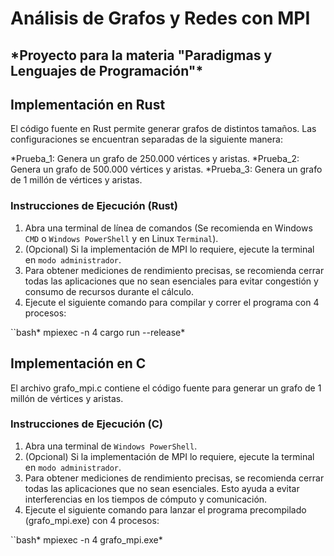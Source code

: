 # Análisis de Grafos y Redes con MPI

<h2>*Proyecto para la materia "Paradigmas y Lenguajes de Programación"*</h2>

## Implementación en Rust

El código fuente en Rust permite generar grafos de distintos tamaños. Las configuraciones se encuentran separadas de la siguiente manera:

 *Prueba_1: Genera un grafo de 250.000 vértices y aristas.
 *Prueba_2: Genera un grafo de 500.000 vértices y aristas.
 *Prueba_3: Genera un grafo de 1 millón de vértices y aristas.

### Instrucciones de Ejecución (Rust)

1. Abra una terminal de línea de comandos (Se recomienda en Windows `CMD` o `Windows PowerShell` y en Linux `Terminal`).
2. (Opcional) Si la implementación de MPI lo requiere, ejecute la terminal en `modo administrador`.
3. Para obtener mediciones de rendimiento precisas, se recomienda cerrar todas las aplicaciones que no sean esenciales para evitar congestión y consumo de recursos durante el cálculo.
4. Ejecute el siguiente comando para compilar y correr el programa con 4 procesos:

``bash* mpiexec -n 4 cargo run --release*

## Implementación en C

El archivo grafo_mpi.c contiene el código fuente para generar un grafo de 1 millón de vértices y aristas.

### Instrucciones de Ejecución (C)

1. Abra una terminal de `Windows PowerShell`.
2. (Opcional) Si la implementación de MPI lo requiere, ejecute la terminal en `modo administrador`.
3. Para obtener mediciones de rendimiento precisas, se recomienda cerrar todas las aplicaciones que no sean esenciales. Esto ayuda a evitar interferencias en los tiempos de cómputo y comunicación.
4. Ejecute el siguiente comando para lanzar el programa precompilado (grafo_mpi.exe) con 4 procesos:

``bash* mpiexec -n 4 grafo_mpi.exe*
